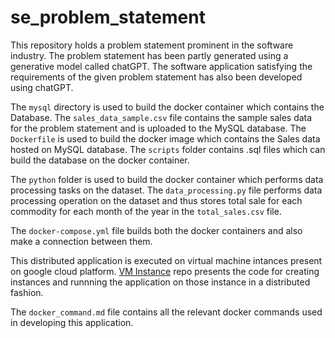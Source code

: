 # se_problem_statement

This repository holds a problem statement prominent in the software industry. The problem statement has been partly generated using a generative model called chatGPT. The software application satisfying the requirements of the given problem statement has also been developed using chatGPT.

The `mysql` directory is used to build the docker container which contains the Database. The `sales_data_sample.csv` file contains the sample sales data for the problem statement and is uploaded to the MySQL database. The `Dockerfile` is used to build the docker image which contains the Sales data hosted on MySQL database. The `scripts` folder contains .sql files which can build the database on the docker container. 

The `python` folder is used to build the docker container which performs data processing tasks on the dataset. The `data_processing.py` file performs data processing operation on the dataset and thus stores total sale for each commodity for each month of the year in the `total_sales.csv` file.

The `docker-compose.yml` file builds both the docker containers and also make a connection between them.

This distributed application is executed on virtual machine intances present on google cloud platform. [VM Instance](https://github.com/Saksham4796/vm_for_se_problem) repo presents the code for creating instances and runnning the application on those instance in a distributed fashion.

The `docker_command.md` file contains all the relevant docker commands used in developing this application.
